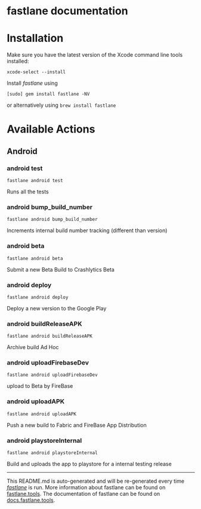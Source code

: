 fastlane documentation
================
# Installation

Make sure you have the latest version of the Xcode command line tools installed:

```
xcode-select --install
```

Install _fastlane_ using
```
[sudo] gem install fastlane -NV
```
or alternatively using `brew install fastlane`

# Available Actions
## Android
### android test
```
fastlane android test
```
Runs all the tests
### android bump_build_number
```
fastlane android bump_build_number
```
Increments internal build number tracking (different than version)
### android beta
```
fastlane android beta
```
Submit a new Beta Build to Crashlytics Beta
### android deploy
```
fastlane android deploy
```
Deploy a new version to the Google Play
### android buildReleaseAPK
```
fastlane android buildReleaseAPK
```
Archive build Ad Hoc
### android uploadFirebaseDev
```
fastlane android uploadFirebaseDev
```
upload to Beta by FireBase
### android uploadAPK
```
fastlane android uploadAPK
```
Push a new build to Fabric and FireBase App Distribution
### android playstoreInternal
```
fastlane android playstoreInternal
```
Build and uploads the app to playstore for a internal testing release

----

This README.md is auto-generated and will be re-generated every time [_fastlane_](https://fastlane.tools) is run.
More information about fastlane can be found on [fastlane.tools](https://fastlane.tools).
The documentation of fastlane can be found on [docs.fastlane.tools](https://docs.fastlane.tools).
